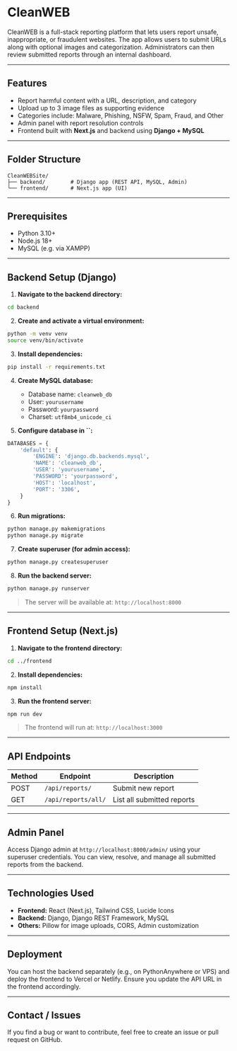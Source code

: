 # CleanWEB

CleanWEB is a full-stack reporting platform that lets users report unsafe, inappropriate, or fraudulent websites. The app allows users to submit URLs along with optional images and categorization. Administrators can then review submitted reports through an internal dashboard.

---

## Features

- Report harmful content with a URL, description, and category
- Upload up to 3 image files as supporting evidence
- Categories include: Malware, Phishing, NSFW, Spam, Fraud, and Other
- Admin panel with report resolution controls
- Frontend built with **Next.js** and backend using **Django + MySQL**

---

## Folder Structure

```
CleanWEBSite/
├── backend/        # Django app (REST API, MySQL, Admin)
└── frontend/       # Next.js app (UI)
```

---

## Prerequisites

- Python 3.10+
- Node.js 18+
- MySQL (e.g. via XAMPP)

---

## Backend Setup (Django)

1. **Navigate to the backend directory:**

```bash
cd backend
```

2. **Create and activate a virtual environment:**

```bash
python -m venv venv
source venv/bin/activate
```

3. **Install dependencies:**

```bash
pip install -r requirements.txt
```

4. **Create MySQL database:**

   - Database name: `cleanweb_db`
   - User: `yourusername`
   - Password: `yourpassword`
   - Charset: `utf8mb4_unicode_ci`

5. **Configure database in **``**:**

```python
DATABASES = {
    'default': {
        'ENGINE': 'django.db.backends.mysql',
        'NAME': 'cleanweb_db',
        'USER': 'yourusername',
        'PASSWORD': 'yourpassword',
        'HOST': 'localhost',
        'PORT': '3306',
    }
}
```

6. **Run migrations:**

```bash
python manage.py makemigrations
python manage.py migrate
```

7. **Create superuser (for admin access):**

```bash
python manage.py createsuperuser
```

8. **Run the backend server:**

```bash
python manage.py runserver
```

> The server will be available at: `http://localhost:8000`

---

## Frontend Setup (Next.js)

1. **Navigate to the frontend directory:**

```bash
cd ../frontend
```

2. **Install dependencies:**

```bash
npm install
```

3. **Run the frontend server:**

```bash
npm run dev
```

> The frontend will run at: `http://localhost:3000`

---

## API Endpoints

| Method | Endpoint            | Description                |
| ------ | ------------------- | -------------------------- |
| POST   | `/api/reports/`     | Submit new report          |
| GET    | `/api/reports/all/` | List all submitted reports |

---

## Admin Panel

Access Django admin at `http://localhost:8000/admin/` using your superuser credentials. You can view, resolve, and manage all submitted reports from the backend.

---

## Technologies Used

- **Frontend:** React (Next.js), Tailwind CSS, Lucide Icons
- **Backend:** Django, Django REST Framework, MySQL
- **Others:** Pillow for image uploads, CORS, Admin customization

---

## Deployment

You can host the backend separately (e.g., on PythonAnywhere or VPS) and deploy the frontend to Vercel or Netlify. Ensure you update the API URL in the frontend accordingly.

---

## Contact / Issues

If you find a bug or want to contribute, feel free to create an issue or pull request on GitHub.
